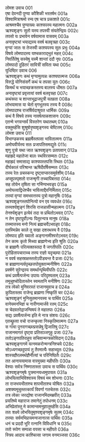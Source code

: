 लोमश उवाच	001  
एषा देवनदी पुण्या कौशिकी भरतर्षभ	001a  
विश्वामित्राश्रमो रम्य एष चात्र प्रकाशते	001c  
आश्रमश्चैव पुण्याख्यः काश्यपस्य महात्मनः	002a  
ऋश्यशृङ्गः सुतो यस्य तपस्वी संयतेन्द्रियः	002c  
तपसो यः प्रभावेन वर्षयामास वासवम्	003a  
अनावृष्ट्यां भयाद्यस्य ववर्ष बलवृत्रहा	003c  
मृग्यां जातः स तेजस्वी काश्यपस्य सुतः प्रभुः	004a  
विषये लोमपादस्य यश्चकाराद्भुतं महत्	004c  
निवर्तितेषु सस्येषु यस्मै शान्तां ददौ नृपः	005a  
लोमपादो दुहितरं सावित्रीं सविता यथा	005c  
युधिष्ठिर उवाच	006  
ऋश्यशृङ्गः कथं मृग्यामुत्पन्नः काश्यपात्मजः	006a  
विरुद्धे योनिसंसर्गे कथं च तपसा युतः	006c  
किमर्थं च भयाच्छक्रस्तस्य बालस्य धीमतः	007a  
अनावृष्ट्यां प्रवृत्तायां ववर्ष बलवृत्रहा	007c  
कथंरूपा च शान्ताभूद्राजपुत्री यतव्रता	008a  
लोभयामास या चेतो मृगभूतस्य तस्य वै	008c  
लोमपादश्च राजर्षिर्यदाश्रूयत धार्मिकः	009a  
कथं वै विषये तस्य नावर्षत्पाकशासनः	009c  
एतन्मे भगवन्सर्वं विस्तरेण यथातथम्	010a  
वक्तुमर्हसि शुश्रूषोरृष्यशृङ्गस्य चेष्टितम्	010c  
लोमश उवाच	011  
विभाण्डकस्य ब्रह्मर्षेस्तपसा भावितात्मनः	011a  
अमोघवीर्यस्य सतः प्रजापतिसमद्युतेः	011c  
शृणु पुत्रो यथा जात ऋश्यशृङ्गः प्रतापवान्	012a  
महाह्रदे महातेजा बालः स्थविरसम्मतः	012c  
महाह्रदं समासाद्य काश्यपस्तपसि स्थितः	013a  
दीर्घकालं परिश्रान्त ऋषिर्देवर्षिसम्मतः	013c  
तस्य रेतः प्रचस्कन्द दृष्ट्वाप्सरसमुर्वशीम्	014a  
अप्सूपस्पृशतो राजन्मृगी तच्चापिबत्तदा	014c  
सह तोयेन तृषिता सा गर्भिण्यभवन्नृप	015a  
अमोघत्वाद्विधेश्चैव भावित्वाद्दैवनिर्मितात्	015c  
तस्यां मृग्यां समभवत्तस्य पुत्रो महानृषिः	016a  
ऋश्यशृङ्गस्तपोनित्यो वन एव व्यवर्धत	016c  
तस्यर्श्यशृङ्गं शिरसि राजन्नासीन्महात्मनः	017a  
तेनर्श्यशृङ्ग इत्येवं तदा स प्रथितोऽभवत्	017c  
न तेन दृष्टपूर्वोऽन्यः पितुरन्यत्र मानुषः	018a  
तस्मात्तस्य मनो नित्यं ब्रह्मचर्येऽभवन्नृप	018c  
एतस्मिन्नेव काले तु सखा दशरथस्य वै	019a  
लोमपाद इति ख्यातो अङ्गानामीश्वरोऽभवत्	019c  
तेन कामः कृतो मिथ्या ब्राह्मणेभ्य इति श्रुतिः	020a  
स ब्राह्मणैः परित्यक्तस्तदा वै जगतीपतिः	020c  
पुरोहितापचाराच्च तस्य राज्ञो यदृच्छया	021a  
न ववर्ष सहस्राक्षस्ततोऽपीड्यन्त वै प्रजाः	021c  
स ब्राह्मणान्पर्यपृच्छत्तपोयुक्तान्मनीषिणः	022a  
प्रवर्षणे सुरेन्द्रस्य समर्थान्पृथिवीपतिः	022c  
कथं प्रवर्षेत्पर्जन्य उपायः परिदृश्यताम्	023a  
तमूचुश्चोदितास्तेन स्वमतानि मनीषिणः	023c  
तत्र त्वेको मुनिवरस्तं राजानमुवाच ह	024a  
कुपितास्तव राजेन्द्र ब्राह्मणा निष्कृतिं चर	024c  
ऋश्यशृङ्गं मुनिसुतमानयस्व च पार्थिव	025a  
वानेयमनभिज्ञं च नारीणामार्जवे रतम्	025c  
स चेदवतरेद्राजन्विषयं ते महातपाः	026a  
सद्यः प्रवर्षेत्पर्जन्य इति मे नात्र संशयः	026c  
एतच्छ्रुत्वा वचो राजन्कृत्वा निस्कृतिमात्मनः	027a  
स गत्वा पुनरागच्छत्प्रसन्नेषु द्विजातिषु	027c  
राजानमागतं दृष्ट्वा प्रतिसञ्जगृहुः प्रजाः	027e  
ततोऽङ्गपतिराहूय सचिवान्मन्त्रकोविदान्	028a  
ऋश्यशृङ्गागमे यत्नमकरोन्मन्त्रनिश्चये	028c  
सोऽध्यगच्छदुपायं तु तैरमात्यैः सहाच्युतः	029a  
शास्त्रज्ञैरलमर्थज्ञैर्नीत्यां च परिनिष्ठितैः	029c  
तत आनाययामास वारमुख्या महीपतिः	030a  
वेश्याः सर्वत्र निष्णातास्ता उवाच स पार्थिवः	030c  
ऋश्यशृङ्गमृषेः पुत्रमानयध्वमुपायतः	031a  
लोभयित्वाभिविश्वास्य विषयं मम शोभनाः	031c  
ता राजभयभीताश्च शापभीताश्च योषितः	032a  
अशक्यमूचुस्तत्कार्यं विवर्णा गतचेतसः	032c  
तत्र त्वेका जरद्योषा राजानमिदमब्रवीत्	033a  
प्रयतिष्ये महाराज तमानेतुं तपोधनम्	033c  
अभिप्रेतांस्तु मे कामान्समनुज्ञातुमर्हसि	034a  
ततः शक्ष्ये लोभयितुमृश्यशृङ्गमृषेः सुतम्	034c  
तस्याः सर्वमभिप्रायमन्वजानात्स पार्थिवः	035a  
धनं च प्रददौ भूरि रत्नानि विविधानि च	035c  
ततो रूपेण सम्पन्ना वयसा च महीपते	036a  
स्त्रिय आदाय काश्चित्सा जगाम वनमञ्जसा	036c  
